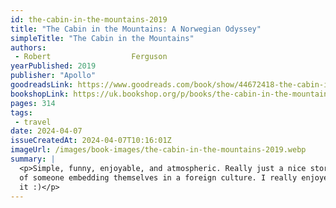 ```yaml
---
id: the-cabin-in-the-mountains-2019
title: "The Cabin in the Mountains: A Norwegian Odyssey"
simpleTitle: "The Cabin in the Mountains"
authors: 
 - Robert                  Ferguson
yearPublished: 2019
publisher: "Apollo"
goodreadsLink: https://www.goodreads.com/book/show/44672418-the-cabin-in-the-mountains
bookshopLink: https://uk.bookshop.org/p/books/the-cabin-in-the-mountains-a-norwegian-odyssey-robert-ferguson/236612
pages: 314
tags: 
 - travel
date: 2024-04-07
issueCreatedAt: 2024-04-07T10:16:01Z
imageUrl: /images/book-images/the-cabin-in-the-mountains-2019.webp
summary: | 
  <p>Simple, funny, enjoyable, and atmospheric. Really just a nice story
  of someone embedding themselves in a foreign culture. I really enjoyed
  it :)</p>
---
```


